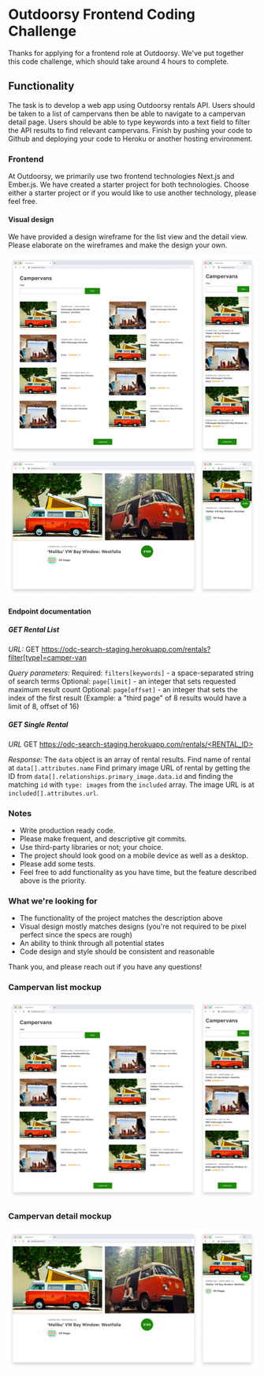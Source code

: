 # Outdoorsy Frontend Coding Challenge

Thanks for applying for a frontend role at Outdoorsy. We've put together this code challenge, which should take around 4 hours to complete.

## Functionality
The task is to develop a web app using Outdoorsy rentals API. Users should be taken to a list of campervans then be able to navigate to a campervan detail page. Users should be able to type keywords into a text field to filter the API results to find relevant campervans. Finish by pushing your code to Github and deploying your code to Heroku or another hosting environment.

### Frontend
At Outdoorsy, we primarily use two frontend technologies Next.js and Ember.js. We have created a starter project for both technologies. Choose either a starter project or if you would like to use another technology, please feel free.

#### Visual design
We have provided a design wireframe for the list view and the detail view. Please elaborate on the wireframes and make the design your own.

![](./files/visual-designs/list-view-sm.jpg)
![](./files/visual-designs/detail-view-sm.jpg)

#### Endpoint documentation

##### GET Rental List
*URL:*
GET https://odc-search-staging.herokuapp.com/rentals?filter[type]=camper-van

*Query parameters:*
Required: `filters[keywords]` - a space-separated string of search terms
Optional: `page[limit]` - an integer that sets requested maximum result count
Optional: `page[offset]` - an integer that sets the index of the first result
(Example: a "third page" of 8 results would have a limit of 8, offset of 16)

##### GET Single Rental
*URL* GET [https://odc-search-staging.herokuapp.com/rentals/<RENTAL_ID>](https://odc-search-staging.herokuapp.com/rentals/2000)

*Response:*
The `data` object is an array of rental results.
Find name of rental at `data[].attributes.name`
Find primary image URL of rental by getting the ID from `data[].relationships.primary_image.data.id` and finding the matching `id` with `type: images` from the `included` array. The image URL is at `included[].attributes.url`.

### Notes
- Write production ready code.
- Please make frequent, and descriptive git commits.
- Use third-party libraries or not; your choice.
- The project should look good on a mobile device as well as a desktop.
- Please add some tests.
- Feel free to add functionality as you have time, but the feature described above is the priority.

### What we're looking for
- The functionality of the project matches the description above
- Visual design mostly matches designs (you're not required to be pixel perfect since the specs are rough)
- An ability to think through all potential states
- Code design and style should be consistent and reasonable


Thank you, and please reach out if you have any questions!

### Campervan list mockup
![files/visual-designs/list-view.jpg](./files/visual-designs/list-view.jpg)

### Campervan detail mockup
![files/visual-designs/detail-view.jpg](./files/visual-designs/detail-view.jpg)
